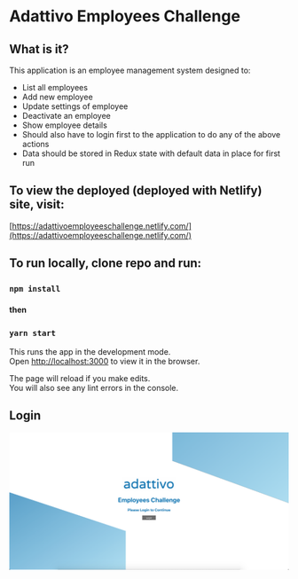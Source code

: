 # Adattivo Employees Challenge

## What is it?

This application is an employee management system designed to:

* List all employees
* Add new employee
* Update settings of employee
* Deactivate an employee
* Show employee details
* Should also have to login first to the application to do any of the above actions
* Data should be stored in Redux state with default data in place for first run

## To view the deployed (deployed with Netlify) site, visit:

[https://adattivoemployeeschallenge.netlify.com/](https://adattivoemployeeschallenge.netlify.com/)

## To run locally, clone repo and run:
### `npm install`

#### then

### `yarn start`

This runs the app in the development mode.<br />
Open [http://localhost:3000](http://localhost:3000) to view it in the browser.

The page will reload if you make edits.<br />
You will also see any lint errors in the console.

## Login


![Splash Page](./images/splashPage.png)